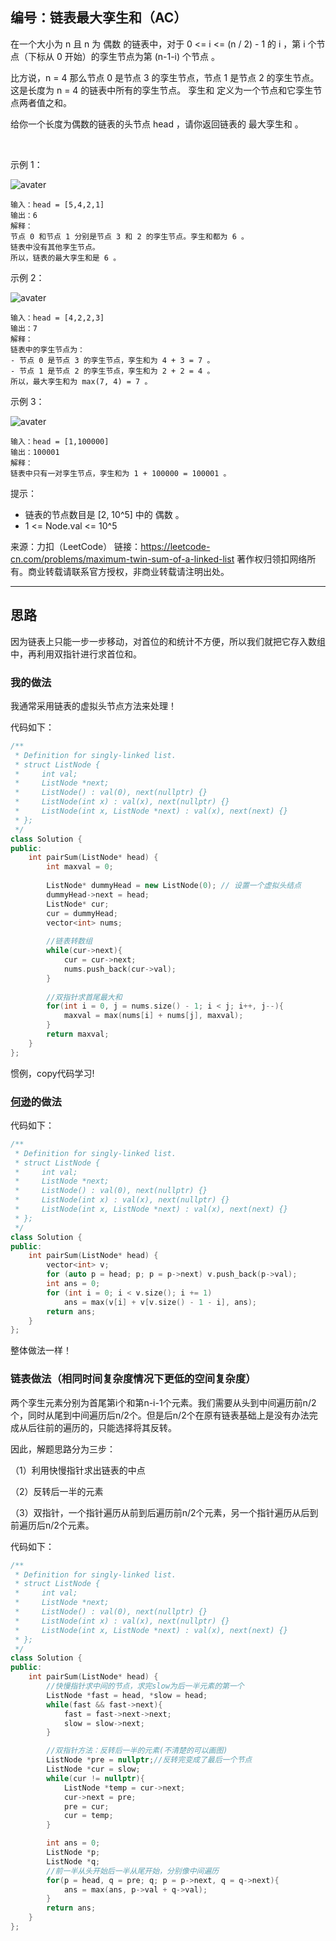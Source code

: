## 编号：链表最大孪生和（AC）

在一个大小为 n 且 n 为 偶数 的链表中，对于 0 <= i <= (n / 2) - 1 的 i ，第 i 个节点（下标从 0 开始）的孪生节点为第 (n-1-i) 个节点 。

比方说，n = 4 那么节点 0 是节点 3 的孪生节点，节点 1 是节点 2 的孪生节点。这是长度为 n = 4 的链表中所有的孪生节点。
孪生和 定义为一个节点和它孪生节点两者值之和。

给你一个长度为偶数的链表的头节点 head ，请你返回链表的 最大孪生和 。

 

示例 1：

![avater](https://assets.leetcode.com/uploads/2021/12/03/eg1drawio.png)

```
输入：head = [5,4,2,1]
输出：6
解释：
节点 0 和节点 1 分别是节点 3 和 2 的孪生节点。孪生和都为 6 。
链表中没有其他孪生节点。
所以，链表的最大孪生和是 6 。
```
示例 2：

![avater](https://assets.leetcode.com/uploads/2021/12/03/eg2drawio.png)

```
输入：head = [4,2,2,3]
输出：7
解释：
链表中的孪生节点为：
- 节点 0 是节点 3 的孪生节点，孪生和为 4 + 3 = 7 。
- 节点 1 是节点 2 的孪生节点，孪生和为 2 + 2 = 4 。
所以，最大孪生和为 max(7, 4) = 7 。
```
示例 3：

![avater](https://assets.leetcode.com/uploads/2021/12/03/eg3drawio.png)

```
输入：head = [1,100000]
输出：100001
解释：
链表中只有一对孪生节点，孪生和为 1 + 100000 = 100001 。 
```
提示：

* 链表的节点数目是 [2, 10^5] 中的 偶数 。
* 1 <= Node.val <= 10^5

来源：力扣（LeetCode）
链接：https://leetcode-cn.com/problems/maximum-twin-sum-of-a-linked-list
著作权归领扣网络所有。商业转载请联系官方授权，非商业转载请注明出处。

---
## 思路

因为链表上只能一步一步移动，对首位的和统计不方便，所以我们就把它存入数组中，再利用双指针进行求首位和。

### 我的做法

我通常采用链表的虚拟头节点方法来处理！

代码如下：
```c++
/**
 * Definition for singly-linked list.
 * struct ListNode {
 *     int val;
 *     ListNode *next;
 *     ListNode() : val(0), next(nullptr) {}
 *     ListNode(int x) : val(x), next(nullptr) {}
 *     ListNode(int x, ListNode *next) : val(x), next(next) {}
 * };
 */
class Solution {
public:
    int pairSum(ListNode* head) {
        int maxval = 0;
        
        ListNode* dummyHead = new ListNode(0); // 设置一个虚拟头结点
        dummyHead->next = head;
        ListNode* cur;
        cur = dummyHead;
        vector<int> nums;
        
        //链表转数组
        while(cur->next){
            cur = cur->next;
            nums.push_back(cur->val);
        }
        
        //双指针求首尾最大和
        for(int i = 0, j = nums.size() - 1; i < j; i++, j--){
            maxval = max(nums[i] + nums[j], maxval);
        }
        return maxval;
    }
};
```

惯例，copy代码学习!

###  [何逊](https://leetcode-cn.com/u/heltion/)的做法

代码如下：
```c++
/**
 * Definition for singly-linked list.
 * struct ListNode {
 *     int val;
 *     ListNode *next;
 *     ListNode() : val(0), next(nullptr) {}
 *     ListNode(int x) : val(x), next(nullptr) {}
 *     ListNode(int x, ListNode *next) : val(x), next(next) {}
 * };
 */
class Solution {
public:
    int pairSum(ListNode* head) {
        vector<int> v;
        for (auto p = head; p; p = p->next) v.push_back(p->val);
        int ans = 0;
        for (int i = 0; i < v.size(); i += 1)
            ans = max(v[i] + v[v.size() - 1 - i], ans);
        return ans;
    }
};
```

整体做法一样！

### 链表做法（相同时间复杂度情况下更低的空间复杂度）

两个孪生元素分别为首尾第i个和第n-i-1个元素。我们需要从头到中间遍历前n/2个，同时从尾到中间遍历后n/2个。但是后n/2个在原有链表基础上是没有办法完成从后往前的遍历的，只能选择将其反转。

因此，解题思路分为三步：

（1）利用快慢指针求出链表的中点

（2）反转后一半的元素

（3）双指针，一个指针遍历从前到后遍历前n/2个元素，另一个指针遍历从后到前遍历后n/2个元素。

代码如下：
```c++
/**
 * Definition for singly-linked list.
 * struct ListNode {
 *     int val;
 *     ListNode *next;
 *     ListNode() : val(0), next(nullptr) {}
 *     ListNode(int x) : val(x), next(nullptr) {}
 *     ListNode(int x, ListNode *next) : val(x), next(next) {}
 * };
 */
class Solution {
public:
    int pairSum(ListNode* head) {
        //快慢指针求中间的节点，求完slow为后一半元素的第一个
        ListNode *fast = head, *slow = head;
        while(fast && fast->next){
            fast = fast->next->next;
            slow = slow->next;
        }

        //双指针方法：反转后一半的元素(不清楚的可以画图)
        ListNode *pre = nullptr;//反转完变成了最后一个节点
        ListNode *cur = slow;
        while(cur != nullptr){
            ListNode *temp = cur->next;
            cur->next = pre;
            pre = cur;
            cur = temp;
        }

        int ans = 0;
        ListNode *p;    
        ListNode *q;
        //前一半从头开始后一半从尾开始，分别像中间遍历
        for(p = head, q = pre; q; p = p->next, q = q->next){
            ans = max(ans, p->val + q->val);
        }
        return ans;
    }
};
```
